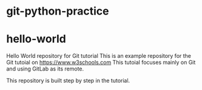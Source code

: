 # git-python-practice
# hello-world
Hello World repository for Git tutorial
This is an example repository for the Git tutoial on https://www.w3schools.com
This tutoial focuses mainly on Git and using GitLab as its remote.

This repository is built step by step in the tutorial.
